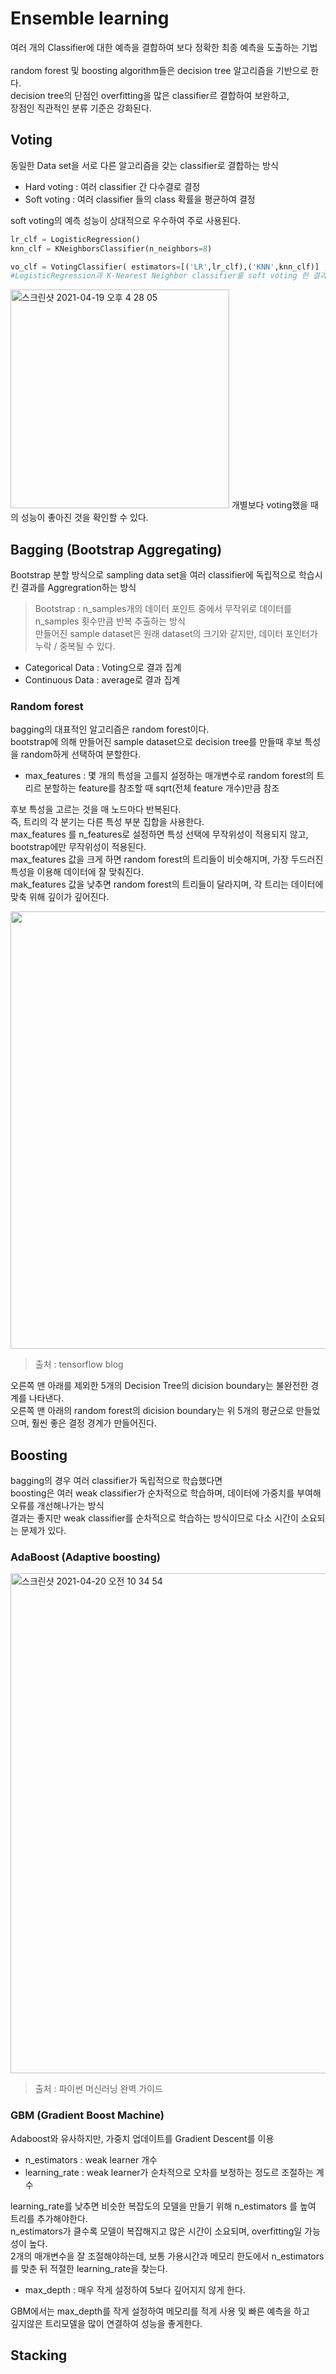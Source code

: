 <h1>Ensemble learning</h1>

여러 개의 Classifier에 대한 예측을 결합하여 보다 정확한 최종 예측을 도출하는 기법<br><br>
random forest 및 boosting algorithm들은 decision tree 알고리즘을 기반으로 한다.<br>
decision tree의 단점인 overfitting을 많은 classifier르 결합하여 보완하고,<br>
장점인 직관적인 분류 기준은 강화된다.<br>

<h2>Voting</h2>

동일한 Data set을 서로 다른 알고리즘을 갖는 classifier로 결합하는 방식<br>

- Hard voting : 여러 classifier 간 다수결로 결정
- Soft voting : 여러 classifier 들의 class 확률을 평균하여 결정

soft voting의 예측 성능이 상대적으로 우수하여 주로 사용된다.<br>

```python
lr_clf = LogisticRegression()
knn_clf = KNeighborsClassifier(n_neighbors=8)

vo_clf = VotingClassifier( estimators=[('LR',lr_clf),('KNN',knn_clf)] , voting='soft' )
#LogisticRegression과 K-Nearest Neighbor classifier를 soft voting 한 결과는 다음과 같다.
```
<img width="350" alt="스크린샷 2021-04-19 오후 4 28 05" src="https://user-images.githubusercontent.com/54436228/115197807-5f092580-a12c-11eb-9796-03461da38c5f.png">
개별보다 voting했을 때의 성능이 좋아진 것을 확인할 수 있다.<br>

<h2>Bagging (Bootstrap Aggregating)</h2>
Bootstrap 분할 방식으로 sampling data set을 여러 classifier에 독립적으로 학습시킨 결과를 Aggregration하는 방식<br>

> Bootstrap : n_samples개의 데이터 포인트 중에서 무작위로 데이터를 n_samples 횟수만큼 반복 추출하는 방식<br>
> 만들어진 sample dataset은 원래 dataset의 크기와 같지만, 데이터 포인터가 누락 / 중복될 수 있다.

- Categorical Data : Voting으로 결과 집계
- Continuous Data : average로 결과 집계

<h3>Random forest</h3>
bagging의 대표적인 알고리즘은 random forest이다.<br>
bootstrap에 의해 만들어진 sample dataset으로 decision tree를 만들때 후보 특성을 random하게 선택하여 분할한다.<br>

- max_features : 몇 개의 특성을 고를지 설정하는 매개변수로 random forest의 트리르 분할하는 feature를 참조할 때 sqrt(전체 feature 개수)만큼 참조

후보 특성을 고르는 것을 매 노드마다 반복된다.<br>
즉, 트리의 각 분기는 다른 특성 부분 집합을 사용한다.<br>
max_features 를 n_features로 설정하면 특성 선택에 무작위성이 적용되지 않고, bootstrap에만 무작위성이 적용된다.<br>
max_features 값을 크게 하면 random forest의 트리들이 비슷해지며, 가장 두드러진 특성을 이용해 데이터에 잘 맞춰진다.<br>
mak_features 값을 낮추면 random forest의 트리들이 달라지며, 각 트리는 데이터에 맞축 위해 깊이가 깊어진다.<br>


<img width="700" src="https://user-images.githubusercontent.com/54436228/115263427-62be9b80-a170-11eb-8261-f361df9304a2.png">

> <h8> 출처 : tensorflow blog</h8>

오른쪽 맨 아래를 제외한 5개의 Decision Tree의 dicision boundary는 불완전한 경계를 나타낸다.<br>
오른쪽 맨 아래의 random forest의 dicision boundary는 위 5개의 평균으로 만들었으며, 훨씬 좋은 결정 경계가 만들어진다.<br>


<h2>Boosting</h2>
bagging의 경우 여러 classifier가 독립적으로 학습했다면<br>
boosting은 여러 weak classifier가 순차적으로 학습하며, 데이터에 가중치를 부여해 오류를 개선해나가는 방식<br>
결과는 좋지만 weak classifier를 순차적으로 학습하는 방식이므로 다소 시간이 소요되는 문제가 있다.<br>

<h3>AdaBoost (Adaptive boosting)</h3>

<img width="800" alt="스크린샷 2021-04-20 오전 10 34 54" src="https://user-images.githubusercontent.com/54436228/115324036-23219f00-a1c4-11eb-9a09-121e1ff0d277.png">

> <h8> 출처 : 파이썬 머신러닝 완벽 가이드</h8>

<h3>GBM (Gradient Boost Machine)</h3>
Adaboost와 유사하지만, 가중치 업데이트를 Gradient Descent를 이용<br>

- n_estimators : weak learner 개수
- learning_rate : weak learner가 순차적으로 오차를 보정하는 정도르 조절하는 계수

learning_rate를 낮추면 비슷한 복잡도의 모델을 만들기 위해 n_estimators 를 높여 트리를 추가해야한다.<br>
n_estimators가 클수록 모델이 복잡해지고 많은 시간이 소요되며, overfitting일 가능성이 높다.<br>
2개의 매개변수을 잘 조절해야하는데, 보통 가용시간과 메모리 한도에서 n_estimators를 맞춘 뒤 적절한 learning_rate을 찾는다.<br>

- max_depth : 매우 작게 설정하여 5보다 깊어지지 않게 한다.<br>

GBM에서는 max_depth를 작게 설정하여 메모리를 적게 사용 및 빠른 예측을 하고<br>
깊지않은 트리모델을 많이 연결하여 성능을 좋게한다.<br>


<h2>Stacking</h2>
